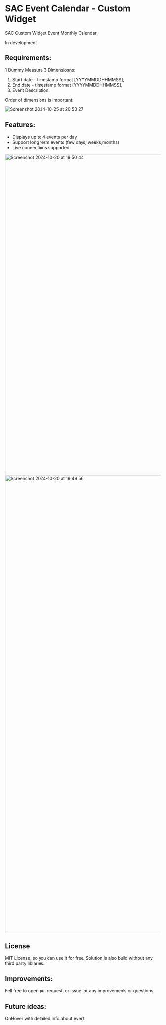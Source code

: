 # SAC Event Calendar - Custom Widget
SAC Custom Widget Event Monthly Calendar

In development

## Requirements:

1 Dummy Measure
3 Dimensiosns:
  1. Start date - timestamp format [YYYYMMDDHHMMSS],
  2. End date - timestamp format [YYYYMMDDHHMMSS],
  3. Event Description.
     

Order of dimensions is important:

![Screenshot 2024-10-25 at 20 53 27](https://github.com/user-attachments/assets/5f797209-aee8-4451-bd69-cfbb712bec75)


## Features:

- Displays up to 4 events per day
- Support long term events (few days, weeks,months)
- Live connections supported
<img width="1037" alt="Screenshot 2024-10-20 at 19 50 44" src="https://github.com/user-attachments/assets/666701eb-cdaf-4673-a7e3-4bc4fe421ca0">
<img width="1480" alt="Screenshot 2024-10-20 at 19 49 56" src="https://github.com/user-attachments/assets/91598770-9bfd-4244-8143-875ea194d88f">

## License

MIT License, so you can use it for free. Solution is also build without any third party liblaries.


## Improvements:

Fell free to open pul request, or issue for any improvements or questions.


## Future ideas:
OnHover with detailed info about event

